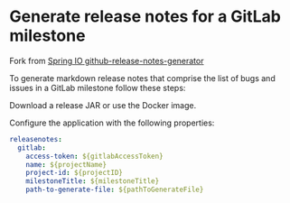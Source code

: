 # Generate release notes for a GitLab milestone
Fork from [Spring IO github-release-notes-generator](https://github.com/spring-io/github-release-notes-generator)  

To generate markdown release notes that comprise the list of bugs and issues in a GitLab milestone follow these steps:  

Download a release JAR or use the Docker image.  

Configure the application with the following properties:  

``` yml
releasenotes:
  gitlab:
    access-token: ${gitlabAccessToken}
    name: ${projectName}
    project-id: ${projectID}
    milestoneTitle: ${milestoneTitle}
    path-to-generate-file: ${pathToGenerateFile}
```
